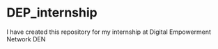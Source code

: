 # DEP_internship
I have created this repository for my internship at Digital Empowerment Network DEN 
